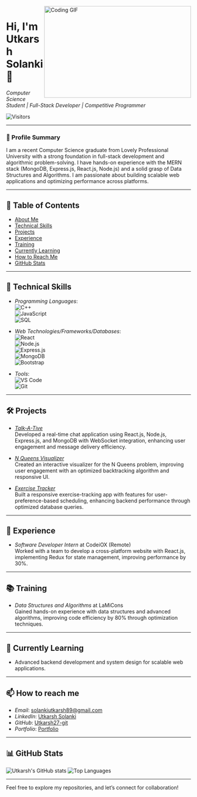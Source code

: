 <img align="right" src="https://encrypted-tbn1.gstatic.com/images?q=tbn:ANd9GcQyfyGCAb7soD6qGGf6aUrAnJCHFf-Xt1H2YXao-Msa9lL1Qi5I" width="400" height="250" alt="Coding GIF">

# Hi, I'm Utkarsh Solanki 👋  
*Computer Science Student | Full-Stack Developer | Competitive Programmer*

![Visitors](https://komarev.com/ghpvc/?username=Utkarsh27-git&color=green)

---

### 🚀 Profile Summary
I am a recent Computer Science graduate from Lovely Professional University with a strong foundation in full-stack development and algorithmic problem-solving. I have hands-on experience with the MERN stack (MongoDB, Express.js, React.js, Node.js) and a solid grasp of Data Structures and Algorithms. I am passionate about building scalable web applications and optimizing performance across platforms.

---

## 📑 Table of Contents
- [About Me](#about-me)
- [Technical Skills](#technical-skills)
- [Projects](#projects)
- [Experience](#experience)
- [Training](#training)
- [Currently Learning](#currently-learning)
- [How to Reach Me](#how-to-reach-me)
- [GitHub Stats](#github-stats)

---

## 🔧 Technical Skills
- *Programming Languages*:  
  ![C++](https://img.shields.io/badge/C++-00599C?style=flat&logo=c%2B%2B&logoColor=white)  
  ![JavaScript](https://img.shields.io/badge/JavaScript-F7DF1E?style=flat&logo=javascript&logoColor=black)  
  ![SQL](https://img.shields.io/badge/SQL-003B57?style=flat&logo=postgresql&logoColor=white)

- *Web Technologies/Frameworks/Databases*:  
  ![React](https://img.shields.io/badge/React-61DAFB?style=flat&logo=react&logoColor=black)  
  ![Node.js](https://img.shields.io/badge/Node.js-339933?style=flat&logo=node.js&logoColor=white)  
  ![Express.js](https://img.shields.io/badge/Express.js-000000?style=flat&logo=express&logoColor=white)  
  ![MongoDB](https://img.shields.io/badge/MongoDB-47A248?style=flat&logo=mongodb&logoColor=white)  
  ![Bootstrap](https://img.shields.io/badge/Bootstrap-7952B3?style=flat&logo=bootstrap&logoColor=white)

- *Tools*:  
  ![VS Code](https://img.shields.io/badge/VS_Code-007ACC?style=flat&logo=visual-studio-code&logoColor=white)  
  ![Git](https://img.shields.io/badge/Git-F05032?style=flat&logo=git&logoColor=white)

---

## 🛠 Projects
- *[Talk-A-Tive](https://talk-a-tive-7fgq.onrender.com/)*  
  Developed a real-time chat application using React.js, Node.js, Express.js, and MongoDB with WebSocket integration, enhancing user engagement and message delivery efficiency.

- *[N Queens Visualizer](https://n-queens-visualiser-utkarsh.netlify.app/)*  
  Created an interactive visualizer for the N Queens problem, improving user engagement with an optimized backtracking algorithm and responsive UI.

- *[Exercise Tracker](https://frontendmern.vercel.app/)*  
  Built a responsive exercise-tracking app with features for user-preference-based scheduling, enhancing backend performance through optimized database queries.

---

## 💼 Experience
- *Software Developer Intern* at CodeiOX (Remote)  
  Worked with a team to develop a cross-platform website with React.js, implementing Redux for state management, improving performance by 30%.

---

## 📚 Training
- *Data Structures and Algorithms* at LaMiCons  
  Gained hands-on experience with data structures and advanced algorithms, improving code efficiency by 80% through optimization techniques.

---

## 🌱 Currently Learning
- Advanced backend development and system design for scalable web applications.

---

## 📫 How to reach me
- *Email*: [solankiutkarsh89@gmail.com](mailto:solankiutkarsh89@gmail.com)
- *LinkedIn*: [Utkarsh Solanki](https://www.linkedin.com/in/utkarsh-solanki-5606a81b7/)
- *GitHub*: [Utkarsh27-git](https://github.com/Utkarsh27-git)
- *Portfolio*: [Portfolio](https://utkarsh-portfolio-27.netlify.app/)

---

## 📊 GitHub Stats
![Utkarsh's GitHub stats](https://github-readme-stats.vercel.app/api?username=Utkarsh27-git&show_icons=true&theme=radical)
![Top Languages](https://github-readme-stats.vercel.app/api/top-langs/?username=Utkarsh27-git&layout=compact&theme=radical)

---

Feel free to explore my repositories, and let’s connect for collaboration!
